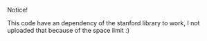 Notice!

This code have an dependency of the stanford library to work, I not uploaded that because of the space limit :)
